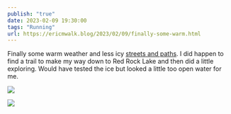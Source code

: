 ```yaml
---
publish: "true"
date: 2023-02-09 19:30:00
tags: "Running"
url: https://ericmwalk.blog/2023/02/09/finally-some-warm.html
---
```


Finally some warm weather and less icy [streets and paths](http://www.strava.com/activities/8529165886). I did happen to find a trail to make my way down to Red Rock Lake and then did a little exploring. Would have tested the ice but looked a little too open water for me.

![](https://ericmwalk.blog/uploads/2023/9a5bd495ee.jpg)

![](https://ericmwalk.blog/uploads/2023/29e85e1142.jpg)